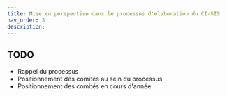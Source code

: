 ```yaml
---
title: Mise en perspective dans le processus d'élaboration du CI-SIS
nav_order: 3
description: 
---
```


## TODO

* Rappel du processus
* Positionnement des comités au sein du processus
* Positionnement des comités en cours d'année
